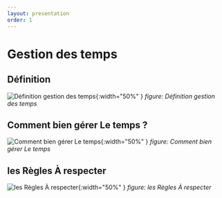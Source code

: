 ```yaml
---
layout: presentation
order: 1
---
```


# Gestion des temps

<!-- new slide -->

## Définition

![Définition gestion des temps](/Gestion-des-temps/images/introduction.png){:width="50%" }
_figure: Définition gestion des temps_

<!-- new slide -->

## Comment bien gérer Le temps ?

![Comment bien gérer Le temps](/Gestion-des-temps/images/gérer-Le-temps.png){:width="50%" }
_figure: Comment bien gérer Le temps_

<!-- new slide -->

## les Règles À respecter

![les Règles À respecter](/Gestion-des-temps/images/regles-respecter.png){:width="50%" }
_figure: les Règles À respecter_
